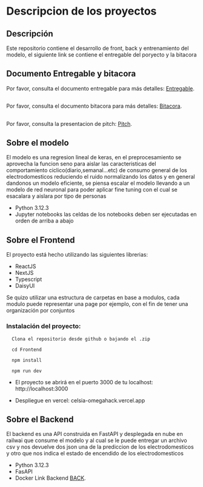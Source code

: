 # Descripcion de los proyectos

## Descripción
Este repositorio contiene el desarrollo de front, back y entrenamiento del modelo, el siguiente link se contiene el entregable del poryecto y la bitacora

## Documento Entregable y bitacora
Por favor, consulta el documento entregable para más detalles: [Entregable](https://docs.google.com/document/d/10XPGSA8f83XxOJyr741QBS0GnA0bKQiPpOMaY5kljKU/edit?usp=sharing).
##
Por favor, consulta el documento bitacora para más detalles: [Bitacora](https://docs.google.com/document/d/1eJSguXiwOOCWThZrM-JE72qhjw1qmB_lcJdybwqeeWY/edit?usp=sharing).
##
Por favor, consulta la presentacion de pitch: [Pitch](https://www.canva.com/design/DAGCZn7KB6M/9C0_WcMf_zBaDGQe_SWWJw/edit?utm_content=DAGCZn7KB6M&utm_campaign=designshare&utm_medium=link2&utm_source=sharebutton).
## Sobre el modelo
El modelo es una regresion lineal de keras, en el preprocesamiento se aprovecha la funcion seno para aislar las caracteristicas del comportamiento ciclico(diario,semanal...etc)
de consumo general de los electrodomesticos reduciendo el ruido normalizando los datos y en general dandonos un modelo eficiente, se piensa escalar el modelo llevando a un modelo
de red neuronal para poder aplicar fine tuning con el cual se esacalara y aislara por tipo de personas
- Python 3.12.3
- Jupyter notebooks
las celdas de los notebooks deben ser ejecutadas en orden de arriba a abajo
## Sobre el Frontend
El proyecto está hecho utilizando las siguientes librerias:
- ReactJS
- NextJS
- Typescript
- DaisyUI

Se quizo utilizar una estructura de carpetas en base a modulos, cada modulo puede representar una page por ejemplo, con el fin de tener una organización por conjuntos

### Instalación del proyecto:

      Clona el repositorio desde github o bajando el .zip
      
      cd Frontend
      
      npm install
      
      npm run dev

- El proyecto se abrirá en el puerto 3000 de tu localhost: http://localhost:3000

- Despliegue en vercel: celsia-omegahack.vercel.app
  
## Sobre el Backend
El backend es una API construida en FastAPI y desplegada en nube en railwai que consume el modelo y al cual se le puede entregar un archivo csv y nos devuelve dos json una de la prediccion de los electrodomesticos y otro que nos indica el estado de encendido de los electrodomesticos
- Python 3.12.3
- FasAPI
- Docker
  Link Backend [BACK](https://backend-production-27fa.up.railway.app/).


